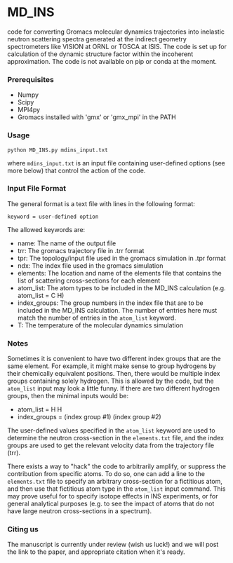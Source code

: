 # MD_INS
code for converting Gromacs molecular dynamics trajectories into inelastic neutron scattering spectra generated at the indirect geometry spectrometers like VISION at ORNL or TOSCA at ISIS. The code is set up for calculation of the dynamic structure factor within the incoherent approximation. The code is not available on pip or conda at the moment. 

### Prerequisites
- Numpy
- Scipy
- MPI4py
- Gromacs installed with 'gmx' or 'gmx_mpi' in the PATH

### Usage

`python MD_INS.py mdins_input.txt`

where `mdins_input.txt` is an input file containing user-defined options (see more below) that control the action of the code.

### Input File Format

The general format is a text file with lines in the following format:

`keyword = user-defined option`

The allowed keywords are:

- name:	The name of the output file
- trr: The gromacs trajectory file in .trr format
- tpr: The topology/input file used in the gromacs simulation in .tpr format
- ndx: The index file used in the gromacs simulation
- elements: The location and name of the elements file that contains the list of scattering cross-sections for each element
- atom_list: The atom types to be included in the MD_INS calculation (e.g. atom_list = C H)
- index_groups: The group numbers in the index file that are to be included in the MD_INS calculation. The number of entries here must match the number of entries in the `atom_list` keyword.
- T: The temperature of the molecular dynamics simulation  

### Notes

Sometimes it is convenient to have two different index groups that are the same element. For example, it might make sense to group hydrogens by their chemically equivalent positions. Then, there would be multiple index groups containing solely hydrogen. This is allowed by the code, but the `atom_list` input may look a little funny. If there are two different hydrogen groups, then the minimal inputs would be:

- atom_list = H H
- index_groups = (index group #1) (index group #2)

The user-defined values specified in the `atom_list` keyword are used to determine the neutron cross-section in the `elements.txt` file, and the index groups are used to get the relevant velocity data from the trajectory file (trr).

There exists a way to "hack" the code to arbitrarily amplify, or suppress the contribution from specific atoms. To do so, one can add a line to the `elements.txt` file to specify an arbitrary cross-section for a fictitious atom, and then use that fictitious atom type in the `atom_list` input command. This may prove useful for to specify isotope effects in INS experiments, or for general analytical purposes (e.g. to see the impact of atoms that do not have large neutron cross-sections in a spectrum).

### Citing us

The manuscript is currently under review (wish us luck!) and we will post the link to the paper, and appropriate citation when it's ready.
